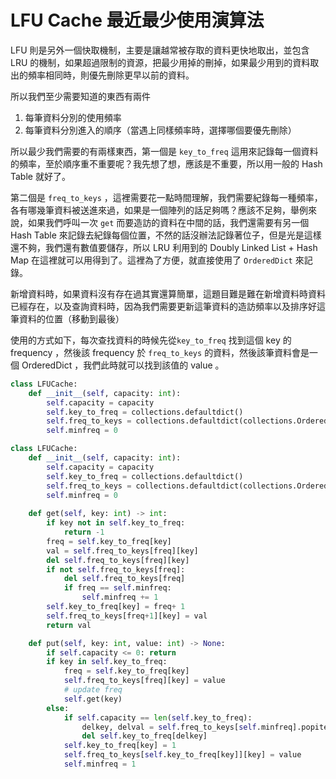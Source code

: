 # LFU Cache 最近最少使用演算法

LFU 則是另外一個快取機制，主要是讓越常被存取的資料更快地取出，並包含 LRU 的機制，如果超過限制的資源，把最少用掉的刪掉，如果最少用到的資料取出的頻率相同時，則優先刪除更早以前的資料。

所以我們至少需要知道的東西有兩件

1. 每筆資料分別的使用頻率
2. 每筆資料分別進入的順序（當遇上同樣頻率時，選擇哪個要優先刪除）

所以最少我們需要的有兩樣東西，第一個是 `key_to_freq` 這用來記錄每一個資料的頻率，至於順序重不重要呢？我先想了想，應該是不重要，所以用一般的 Hash Table 就好了。

第二個是 `freq_to_keys` ，這裡需要花一點時間理解，我們需要紀錄每一種頻率，各有哪幾筆資料被送進來過，如果是一個陣列的話足夠嗎？應該不足夠，舉例來說，如果我們呼叫一次 `get` 而要造訪的資料在中間的話，我們還需要有另一個 Hash Table 來記錄去紀錄每個位置，不然的話沒辦法記錄著位子，但是光是這樣還不夠，我們還有數值要儲存，所以 LRU 利用到的 Doubly Linked List + Hash Map 在這裡就可以用得到了。這裡為了方便，就直接使用了 `OrderedDict` 來記錄。

新增資料時，如果資料沒有存在過其實還算簡單，這題目難是難在新增資料時資料已經存在，以及查詢資料時，因為我們需要更新這筆資料的造訪頻率以及排序好這筆資料的位置（移動到最後）

使用的方式如下，每次查找資料的時候先從`key_to_freq` 找到這個 key 的 frequency ，然後該 frequency 於 `freq_to_keys` 的資料，然後該筆資料會是一個 OrderedDict ，我們此時就可以找到該值的 value 。

```python
class LFUCache:
    def __init__(self, capacity: int):
        self.capacity = capacity
        self.key_to_freq = collections.defaultdict()
        self.freq_to_keys = collections.defaultdict(collections.OrderedDict)
        self.minfreq = 0    
```

```python
class LFUCache:
    def __init__(self, capacity: int):
        self.capacity = capacity
        self.key_to_freq = collections.defaultdict()
        self.freq_to_keys = collections.defaultdict(collections.OrderedDict)
        self.minfreq = 0    
        
    def get(self, key: int) -> int:
        if key not in self.key_to_freq:
            return -1
        freq = self.key_to_freq[key]
        val = self.freq_to_keys[freq][key]
        del self.freq_to_keys[freq][key]
        if not self.freq_to_keys[freq]:
            del self.freq_to_keys[freq]
            if freq == self.minfreq:
                self.minfreq += 1
        self.key_to_freq[key] = freq+ 1
        self.freq_to_keys[freq+1][key] = val
        return val

    def put(self, key: int, value: int) -> None:
        if self.capacity <= 0: return
        if key in self.key_to_freq:
            freq = self.key_to_freq[key]
            self.freq_to_keys[freq][key] = value
            # update freq
            self.get(key)
        else:
            if self.capacity == len(self.key_to_freq):
                delkey, delval = self.freq_to_keys[self.minfreq].popitem(last=False)
                del self.key_to_freq[delkey]
            self.key_to_freq[key] = 1
            self.freq_to_keys[self.key_to_freq[key]][key] = value
            self.minfreq = 1
```

